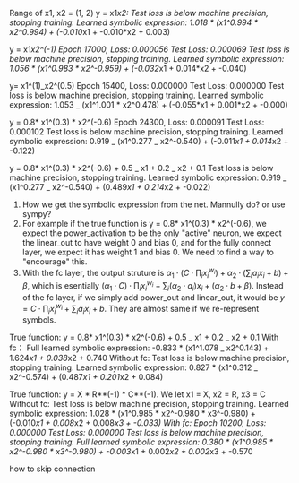 Range of x1, x2 = (1, 2)
y = x1*x2:
Test loss is below machine precision, stopping training.
Learned symbolic expression:
1.018 * (x1^0.994 * x2^0.994) + (-0.010*x1 + -0.010\*x2 + 0.003)

y = x1*x2^(-1)
Epoch 17000, Loss: 0.000056 Test Loss: 0.000069
Test loss is below machine precision, stopping training.
Learned symbolic expression:
1.056 * (x1^0.983 * x2^-0.959) + (-0.032*x1 + 0.014\*x2 + -0.040)

y= x1^(1)_x2^(0.5)
Epoch 15400, Loss: 0.000000 Test Loss: 0.000000
Test loss is below machine precision, stopping training.
Learned symbolic expression:
1.053 _ (x1^1.001 * x2^0.478) + (-0.055*x1 + 0.001\*x2 + -0.000)

y = 0.8* x1^(0.3) * x2^(-0.6)
Epoch 24300, Loss: 0.000091 Test Loss: 0.000102
Test loss is below machine precision, stopping training.
Learned symbolic expression:
0.919 _ (x1^0.277 _ x2^-0.540) + (-0.011*x1 + 0.014*x2 + -0.122)

y = 0.8* x1^(0.3) * x2^(-0.6) + 0.5 _ x1 + 0.2 _ x2 + 0.1
Test loss is below machine precision, stopping training.
Learned symbolic expression:
0.919 _ (x1^0.277 _ x2^-0.540) + (0.489*x1 + 0.214*x2 + -0.022)

1. How we get the symbolic expression from the net. Mannully do? or use sympy?
2. For example if the true function is y = 0.8* x1^(0.3) * x2^(-0.6), we expect the power_activation to
   be the only "active" neuron, we expect the linear_out to have weight 0 and bias 0, and for the fully connect layer, we expect it has weight 1 and bias 0. We need to find a way to "encourage" this.
3.  
   With the fc layer, the output struture is 
    $\alpha_1 \cdot \left( C \cdot \prod_i x_i^{w_i} \right) + \alpha_2 \cdot \left( \sum_i a_i x_i + b \right) + \beta$, 
    which is esentially $(\alpha_1 \cdot C) \cdot \prod_i x_i^{w_i} + \sum_i (\alpha_2 \cdot a_i) x_i + (\alpha_2 \cdot b + \beta)$. 
    Instead of the fc layer, if we simply add power_out and linear_out, it would be
   $y = C \cdot \prod_i x_i^{w_i} + \sum_i a_i x_i + b$. They are almost same if we re-represent symbols.

True function: y = 0.8* x1^(0.3) * x2^(-0.6) + 0.5 _ x1 + 0.2 _ x2 + 0.1
With fc：
Full learned symbolic expression:
-0.833 * (x1^1.078 _ x2^0.143) + 1.624*x1 + 0.038*x2 + 0.740
Without fc:
Test loss is below machine precision, stopping training.
Learned symbolic expression:
0.827 * (x1^0.312 _ x2^-0.574) + (0.487*x1 + 0.201*x2 + 0.084)


True function: y = X * R**(-1) * C**(-1). We let x1 = X, x2 = R, x3 = C 
Without fc: 
Test loss is below machine precision, stopping training.
Learned symbolic expression:
1.028 * (x1^0.985 * x2^-0.980 * x3^-0.980) + (-0.010*x1 + 0.008*x2 + 0.008*x3 + -0.033)
With fc:
Epoch 10200, Loss: 0.000000  Test Loss: 0.000000
Test loss is below machine precision, stopping training.
Full learned symbolic expression:
0.380 * (x1^0.985 * x2^-0.980 * x3^-0.980) + -0.003*x1 + 0.002*x2 + 0.002*x3 + -0.570

how to skip connection
